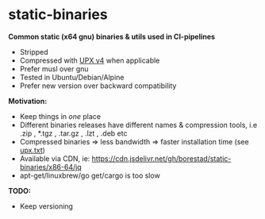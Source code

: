 # static-binaries

**Common static (x64 gnu) binaries & utils used in CI-pipelines**

- Stripped
- Compressed with [UPX v4](https://github.com/upx/upx) when applicable
- Prefer musl over gnu
- Tested in Ubuntu/Debian/Alpine
- Prefer new version over backward compatibility

**Motivation:**

- Keep things in _one_ place
- Different binaries releases have different names & compression tools, i.e .zip , \*.tgz , .tar.gz , .lzt , .deb etc
- Compressed binaries => less bandwidth => faster installation time (see [upx.txt](upx.txt))
- Available via CDN, ie: https://cdn.jsdelivr.net/gh/borestad/static-binaries/x86-64/jq
- apt-get/linuxbrew/go get/cargo is too slow


**TODO:**

- Keep versioning
